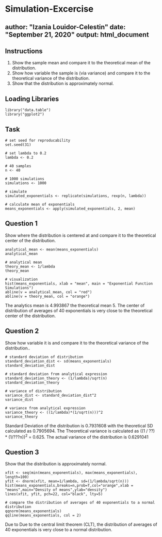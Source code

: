 # Simulation-Excercise
author: "Izania Louidor-Celestin"
date: "September 21, 2020"
output: html_document
---

## Instructions

1. Show the sample mean and compare it to the theoretical mean of the distribution.
2. Show how variable the sample is (via variance) and compare it to the theoretical variance of the distribution.
3. Show that the distribution is approximately normal.

## Loading Libraries

```{r DataLoading}
library("data.table")
library("ggplot2")
```

## Task

```{r Stuff}
# set seed for reproducability
set.seed(31)

# set lambda to 0.2
lambda <- 0.2

# 40 samples
n <- 40

# 1000 simulations
simulations <- 1000

# simulate
simulated_exponentials <- replicate(simulations, rexp(n, lambda))

# calculate mean of exponentials
means_exponentials <- apply(simulated_exponentials, 2, mean)
```

## Question 1
Show where the distribution is centered at and compare it to the theoretical center of the distribution.

```{r}
analytical_mean <- mean(means_exponentials)
analytical_mean
```

```{r}
# analytical mean
theory_mean <- 1/lambda
theory_mean
```

```{r}
# visualization
hist(means_exponentials, xlab = "mean", main = "Exponential Function Simulations")
abline(v = analytical_mean, col = "red")
abline(v = theory_mean, col = "orange")
```

The analytics mean is 4.993867 the theoretical mean 5. The center of distribution of averages of 40 exponentials is very close to the theoretical center of the distribution.

## Question 2

Show how variable it is and compare it to the theoretical variance of the distribution.. 

```{r}
# standard deviation of distribution
standard_deviation_dist <- sd(means_exponentials)
standard_deviation_dist
```

```{r}
# standard deviation from analytical expression
standard_deviation_theory <- (1/lambda)/sqrt(n)
standard_deviation_theory
```

```{r}
# variance of distribution
variance_dist <- standard_deviation_dist^2
variance_dist
```

```{r}
# variance from analytical expression
variance_theory <- ((1/lambda)*(1/sqrt(n)))^2
variance_theory
```

Standard Deviation of the distribution is 0.7931608 with the theoretical SD calculated as 0.7905694. The Theoretical variance is calculated as ((1 / ??) * (1/???n))<sup>2</sup> = 0.625. The actual variance of the distribution is 0.6291041

## Question 3
Show that the distribution is approximately normal.

```{r}
xfit <- seq(min(means_exponentials), max(means_exponentials), length=100)
yfit <- dnorm(xfit, mean=1/lambda, sd=(1/lambda/sqrt(n)))
hist(means_exponentials,breaks=n,prob=T,col="orange",xlab = "means",main="Density of means",ylab="density")
lines(xfit, yfit, pch=22, col="black", lty=5)
```

```{r}
# compare the distribution of averages of 40 exponentials to a normal distribution
qqnorm(means_exponentials)
qqline(means_exponentials, col = 2)
```

Due to Due to the central limit theorem (CLT), the distribution of averages of 40 exponentials is very close to a normal distribution.
